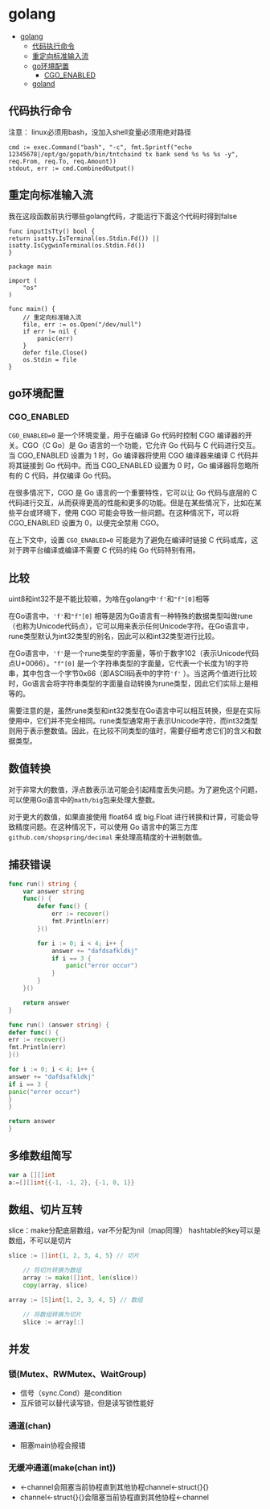 # golang

<!-- TOC -->

* [golang](#golang)
    * [代码执行命令](#代码执行命令)
    * [重定向标准输入流](#重定向标准输入流)
    * [go环境配置](#go环境配置)
        * [CGO_ENABLED](#cgoenabled)
    * [goland](#goland)

<!-- TOC -->

## 代码执行命令

注意：
linux必须用bash，没加入shell变量必须用绝对路径

```golang
cmd := exec.Command("bash", "-c", fmt.Sprintf("echo 12345678|/opt/go/gopath/bin/tntchaind tx bank send %s %s %s -y", req.From, req.To, req.Amount))
stdout, err := cmd.CombinedOutput()
```

## 重定向标准输入流

我在这段函数前执行哪些golang代码，才能运行下面这个代码时得到false

```golang
func inputIsTty() bool {
return isatty.IsTerminal(os.Stdin.Fd()) || isatty.IsCygwinTerminal(os.Stdin.Fd())
}

```

```golang
package main

import (
	"os"
)

func main() {
	// 重定向标准输入流
	file, err := os.Open("/dev/null")
	if err != nil {
		panic(err)
	}
	defer file.Close()
	os.Stdin = file
}
```

## go环境配置

### CGO_ENABLED

`CGO_ENABLED=0` 是一个环境变量，用于在编译 Go 代码时控制 CGO 编译器的开关。CGO（C Go）是 Go 语言的一个功能，它允许 Go 代码与
C 代码进行交互。当 CGO_ENABLED 设置为 1 时，Go 编译器将使用 CGO 编译器来编译 C 代码并将其链接到 Go 代码中。而当 CGO_ENABLED
设置为 0 时，Go 编译器将忽略所有的 C 代码，并仅编译 Go 代码。

在很多情况下，CGO 是 Go 语言的一个重要特性，它可以让 Go 代码与底层的 C 代码进行交互，从而获得更高的性能和更多的功能。但是在某些情况下，比如在某些平台或环境下，使用
CGO 可能会导致一些问题。在这种情况下，可以将 CGO_ENABLED 设置为 0，以便完全禁用 CGO。

在上下文中，设置 `CGO_ENABLED=0` 可能是为了避免在编译时链接 C 代码或库，这对于跨平台编译或编译不需要 C 代码的纯 Go 代码特别有用。

##  比较

uint8和int32不是不能比较嘛，为啥在golang中``'f'``和``"f"[0]``相等

在Go语言中，`'f'`和`"f"[0]`
相等是因为Go语言有一种特殊的数据类型叫做rune（也称为Unicode代码点），它可以用来表示任何Unicode字符。在Go语言中，rune类型默认为int32类型的别名，因此可以和int32类型进行比较。

在Go语言中，`'f'`是一个rune类型的字面量，等价于数字102（表示Unicode代码点U+0066）。`"f"[0]`
是一个字符串类型的字面量，它代表一个长度为1的字符串，其中包含一个字节0x66（即ASCII码表中的字符`'f'`
）。当这两个值进行比较时，Go语言会将字符串类型的字面量自动转换为rune类型，因此它们实际上是相等的。

需要注意的是，虽然rune类型和int32类型在Go语言中可以相互转换，但是在实际使用中，它们并不完全相同。rune类型通常用于表示Unicode字符，而int32类型则用于表示整数值。因此，在比较不同类型的值时，需要仔细考虑它们的含义和数据类型。

##  数值转换

对于非常大的数值，浮点数表示法可能会引起精度丢失问题。为了避免这个问题，可以使用Go语言中的`math/big`包来处理大整数。

对于更大的数值，如果直接使用 float64 或 big.Float 进行转换和计算，可能会导致精度问题。在这种情况下，可以使用 Go 语言中的第三方库`github.com/shopspring/decimal` 来处理高精度的十进制数值。

##  捕获错误
```go
func run() string {
	var answer string
	func() {
		defer func() {
			err := recover()
			fmt.Println(err)
		}()

		for i := 0; i < 4; i++ {
			answer += "dafdsafkldkj"
			if i == 3 {
				panic("error occur")
			}
		}
	}()

	return answer
}
```
```go
func run() (answer string) {
defer func() {
err := recover()
fmt.Println(err)
}()

for i := 0; i < 4; i++ {
answer += "dafdsafkldkj"
if i == 3 {
panic("error occur")
}
}

return answer
}

```
##  多维数组简写
```go
var a [][]int
a:=[][]int{{-1, -1, 2}, {-1, 0, 1}}
```
##  数组、切片互转
slice：make分配底层数组，var不分配为nil（map同理）
hashtable的key可以是数组，不可以是切片

```go
slice := []int{1, 2, 3, 4, 5} // 切片

	// 将切片转换为数组
	array := make([]int, len(slice))
	copy(array, slice)

```
```go
array := [5]int{1, 2, 3, 4, 5} // 数组

	// 将数组转换为切片
	slice := array[:]

```

##  并发
### 锁(Mutex、RWMutex、WaitGroup)
* 信号（sync.Cond）是condition
* 互斥锁可以替代读写锁，但是读写锁性能好
### 通道(chan)
* 阻塞main协程会报错
### 无缓冲通道(make(chan int))
* <-channel会阻塞当前协程直到其他协程channel<-struct{}{}
* channel<-struct{}{}会阻塞当前协程直到其他协程<-channel
### 
